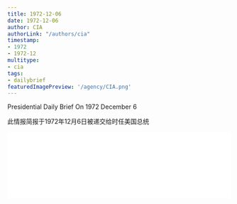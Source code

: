```yaml
---
title: 1972-12-06
date: 1972-12-06
author: CIA 
authorLink: "/authors/cia"
timestamp: 
- 1972
- 1972-12
multitype: 
- cia
tags: 
- dailybrief
featuredImagePreview: '/agency/CIA.png'
---
```



Presidential Daily Brief On 1972 December 6

此情报简报于1972年12月6日被递交给时任美国总统

<!--more-->





<div id="over" style="width:100%; overflow:hidden"> <iframe id="sFrame" name="sFrame" frameborder="no" border="0"  allowfullscreen marginwidth="0" scrolling="no" src = " /CIA/1972-12-06.html "  style = " position:absulute; width: 806px; top: 300;" > </iframe> </div>